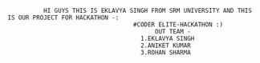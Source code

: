               HI GUYS THIS IS EKLAVYA SINGH FROM SRM UNIVERSITY AND THIS IS OUR PROJECT FOR HACKATHON -:
                                       #CODER ELITE-HACKATHON :)
                                             OUT TEAM -
                                         1.EKLAVYA SINGH 
                                         2.ANIKET KUMAR 
                                         3.ROHAN SHARMA 
                                                                    

